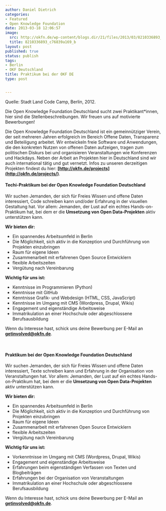 ```yaml
---
author: Daniel Dietrich
categories:
- Featured
- Open Knowledge Foundation
date: 2013-03-18 12:06:57
image:
  src: http://okfn.de/wp-content/blogs.dir/21/files/2013/03/8210336893_c76839a169_b.jpg
  title: 8210336893_c76839a169_b
layout: post
published: true
status: publish
tags:
- Berlin
- OKF Deutschland
title: Praktikum bei der OKF DE
type: post


---
```


  
Quelle: Stadt Land Code Camp, Berlin, 2012.

Die Open Knowledge Foundation Deutschland sucht zwei Praktikant*innen, hier sind die Stellenbeschreibungen. Wir freuen uns auf motivierte Bewerbungen!

Die Open Knowledge Foundation Deutschland ist ein gemeinnütziger Verein, der seit mehreren Jahren erfolgreich im Bereich Offene Daten, Transparenz und Beteiligung arbeitet. Wir entwickeln freie Software und Anwendungen, die den konkreten Nutzen von offenen Daten aufzeigen, tragen zum politischen Diskurs bei und organisieren Veranstaltungen wie Konferenzen und Hackdays. Neben der Arbeit an Projekten hier in Deutschland sind wir auch international tätig und gut vernetzt. Infos zu unseren derzeitigen Projekten findest du hier: **[http://okfn.de/projects](http://okfn.de/projects/)**.

#### Techi-Praktikum bei der Open Knowledge Foundation Deutschland

Wir suchen Jemanden, der sich für Freies Wissen und offene Daten interessiert, Code schreiben kann und/oder Erfahrung in der visuellen Gestaltung hat. Vor allem: Jemanden, der Lust auf ein echtes Hands-on-Praktikum hat, bei dem er die **Umsetzung von Open Data-Projekten** aktiv unterstützen kann.

**Wir bieten dir:**

* Ein spannendes Arbeitsumfeld in Berlin  
* Die Möglichkeit, sich aktiv in die Konzeption und Durchführung von Projekten einzubringen  
* Raum für eigene Ideen  
* Zusammenarbeit mit erfahrenen Open Source Entwicklern  
* flexible Arbeitszeiten  
* Vergütung nach Vereinbarung

**Wichtig für uns ist:**

* Kenntnisse im Programmieren (Python)  
* Kenntnisse mit GitHub  
* Kenntnisse Grafik- und Webdesign (HTML, CSS, JavaScript)  
* Kenntnisse im Umgang mit CMS (Wordpress, Drupal, Wikis)  
* Engagement und eigenständige Arbeitsweise  
* Immatrikulation an einer Hochschule oder abgeschlossene Berufsausbildung

Wenn du Interesse hast, schick uns deine Bewerbung per E-Mail an **[getinvolved@okfn.de](mailto:getinvolved@okfn.de)**.

 

#### Praktikum bei der Open Knowledge Foundation Deutschland

Wir suchen Jemanden, der sich für Freies Wissen und offene Daten interessiert, Texte schreiben kann und Erfahrung in der Organisation von Veranstaltungen hat. Vor allem: Jemanden, der Lust auf ein echtes Hands-on-Praktikum hat, bei dem er die **Umsetzung von Open Data-Projekten** aktiv unterstützen kann.

**Wir bieten dir:**

* Ein spannendes Arbeitsumfeld in Berlin  
* Die Möglichkeit, sich aktiv in die Konzeption und Durchführung von Projekten einzubringen  
* Raum für eigene Ideen  
* Zusammenarbeit mit erfahrenen Open Source Entwicklern  
* flexible Arbeitszeiten  
* Vergütung nach Vereinbarung

**Wichtig für uns ist:**

* Vorkenntnisse im Umgang mit CMS (Wordpress, Drupal, Wikis)  
* Engagement und eigenständige Arbeitsweise  
* Erfahrungen beim eigenständigen Verfassen von Texten und Blogbeiträgen  
* Erfahrungen bei der Organisation von Veranstaltungen  
* Immatrikulation an einer Hochschule oder abgeschlossene Berufsausbildung

Wenn du Interesse hast, schick uns deine Bewerbung per E-Mail an **[getinvolved@okfn.de](mailto:getinvolved@okfn.de)**.

 